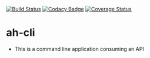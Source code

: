 [![Build Status](https://travis-ci.com/jonathanmusila/ah-cli.svg?branch=develop)](https://travis-ci.com/jonathanmusila/ah-cli) [![Codacy Badge](https://api.codacy.com/project/badge/Grade/9d7c3d3311b14e2daa148b54e4ae14af)](https://app.codacy.com/app/jonathanmusila/ah-cli?utm_source=github.com&utm_medium=referral&utm_content=jonathanmusila/ah-cli&utm_campaign=Badge_Grade_Dashboard) [![Coverage Status](https://coveralls.io/repos/github/jonathanmusila/ah-cli/badge.svg?branch=master)](https://coveralls.io/github/jonathanmusila/ah-cli?branch=master)


# ah-cli

- This is a command line application consuming an API



